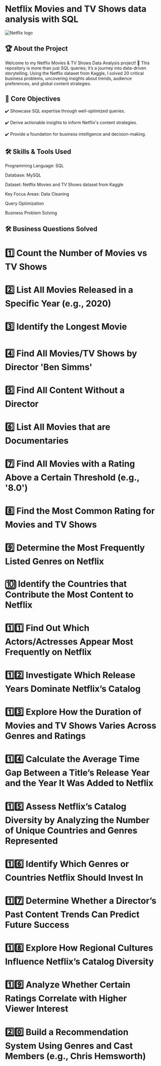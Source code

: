 #     Netflix Movies and TV Shows data analysis with SQL


![Netflix logo](https://github.com/user-attachments/assets/85f586f0-4b94-4ea4-835e-928edad07b1a)

## 🏆 About the Project

Welcome to my Netflix Movies & TV Shows Data Analysis project! 🚀
This repository is more than just SQL queries; it’s a journey into data-driven storytelling. Using the Netflix dataset from Kaggle, I solved 20 critical business problems, uncovering insights about trends, audience preferences, and global content strategies.

## 🎯 Core Objectives

✔️ Showcase SQL expertise through well-optimized queries. 

✔️ Derive actionable insights to inform Netflix's content strategies.

✔️ Provide a foundation for business intelligence and decision-making.

## 🛠️ Skills & Tools Used

Programming Language: SQL

Database: MySQL 

Dataset: Netflix Movies and TV Shows dataset from Kaggle

Key Focus Areas:
Data Cleaning 
            
Query Optimization
            
Business Problem Solving

## 🛠️ Business Questions Solved

# 1️⃣ Count the Number of Movies vs TV Shows  
# 2️⃣ List All Movies Released in a Specific Year (e.g., 2020)  
# 3️⃣ Identify the Longest Movie  
# 4️⃣ Find All Movies/TV Shows by Director 'Ben Simms'  
# 5️⃣ Find All Content Without a Director  
# 6️⃣ List All Movies that are Documentaries  

# 7️⃣ Find All Movies with a Rating Above a Certain Threshold (e.g., '8.0')  
# 8️⃣ Find the Most Common Rating for Movies and TV Shows  
# 9️⃣ Determine the Most Frequently Listed Genres on Netflix  
# 🔟 Identify the Countries that Contribute the Most Content to Netflix  
# 1️⃣1️⃣ Find Out Which Actors/Actresses Appear Most Frequently on Netflix  
# 1️⃣2️⃣ Investigate Which Release Years Dominate Netflix’s Catalog  
# 1️⃣3️⃣ Explore How the Duration of Movies and TV Shows Varies Across Genres and Ratings  
# 1️⃣4️⃣ Calculate the Average Time Gap Between a Title’s Release Year and the Year It Was Added to Netflix  

# 1️⃣5️⃣ Assess Netflix’s Catalog Diversity by Analyzing the Number of Unique Countries and Genres Represented  
# 1️⃣6️⃣ Identify Which Genres or Countries Netflix Should Invest In  
# 1️⃣7️⃣ Determine Whether a Director’s Past Content Trends Can Predict Future Success  
# 1️⃣8️⃣ Explore How Regional Cultures Influence Netflix’s Catalog Diversity  
# 1️⃣9️⃣ Analyze Whether Certain Ratings Correlate with Higher Viewer Interest  
# 2️⃣0️⃣ Build a Recommendation System Using Genres and Cast Members (e.g., Chris Hemsworth) 
